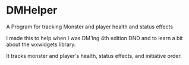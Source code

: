 # DMHelper
A Program for tracking Monster and player health and status effects

I made this to help when I was DM'ing 4th edition DND and to learn a bit about the wxwidgets library.

It tracks monster and player's health, status effects, and initiative order.
